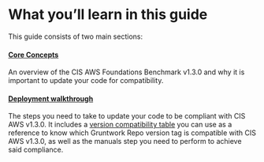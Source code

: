 # What you’ll learn in this guide

This guide consists of two main sections:



<div className="dlist">

#### [Core Concepts](#core_concepts)

An overview of the CIS AWS Foundations Benchmark v1.3.0 and why it is important to update your code for compatibility.

#### [Deployment walkthrough](#deployment_walkthrough)

The steps you need to take to update your code to be compliant with CIS AWS v1.3.0. It includes a
[version compatibility table](#compatibility_table) you can use as a reference to know which Gruntwork Repo version
tag is compatible with CIS AWS v1.3.0, as well as the manuals step you need to perform to achieve said compliance.


</div>



<!-- ##DOCS-SOURCER-START
{"sourcePlugin":"Service Catalog Reference","hash":"5f34fe779efeca745509d9c96ac9d726"}
##DOCS-SOURCER-END -->
